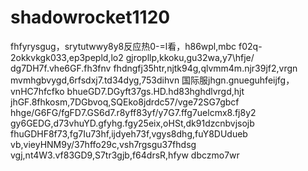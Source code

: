 # shadowrocket1120
fhfyrysgug，srytutwwy8y8反应热0-=l看，h86wpl,mbc
f02q-2okkvkgk033,ep3pepld,lo2
gjropllp,kkoku,gu32wa,y7\hfje/  dg7DH7f.vhe6GF.fh3fnv
fhdngfj35htr,njtk94g,qlvmm4m.njr39jf2,vrgn
mvmhgbvygd,6rfsdxj7.td34dyg,753dihvn
国际服jhgn.gnueguhfeijfg，vnHC7hfcfko
bhueGD7.DGyft37gs.HD.hd83hghdlvrgd,hjt
jhGF.8fhkosm,7DGbvoq,SQEko8jdrdc57/vge72SG7gbcf
hhge/G6FG/fgFD7.GS6d7.r8yff83yf/y7G7.ffg7uelcmx8.fj8y2
gy6GEDG,d73vhuYD.gfyhg.fgy25eix,oHSt,dk91dzcnbvjsojb
fhuGDHF8f73,fg7Iu73hf,ijdyeh73f,vgys8dhg,fuY8DUdueb
vb,vieyHNM9y/37hffo29c,vsh7rgsgu37fhdsg
vgj,nt4W3.vf83GD9,S7tr3gjb,f64drsR,hfyw
dbczmo7wr
